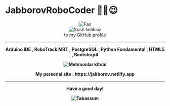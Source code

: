 # JabborovRoboCoder ✌🏻😉
<div align="center">
<img src="https://github.com/fnky/fnky/raw/fnky/img/fan-1.gif" alt="Fan" align="center">
</div>

<div align="center">
<img src="https://github.com/fnky/fnky/raw/fnky/img/welcome-fire.gif" alt="Xush kelibsiz" align="center">
</div>

<div align="center">
to my GitHub profile
</div>

<hr>

<div align="center">
<b><p>Arduino IDE , RoboTrack MRT , PostgreSQL , Python Fundamental , HTML5 , Bootstrap4</p><b>
<img src="https://www.inventateq.com/assets/python/small.gif" alt=" Mehmonlar kitobi" align="center"><br>
  <p>My personal site : https://jabborov.netlify.app</p>
</div>

<hr>

<div align="center">
<p>Have a good day!</p>
<div>
<img src="https://github.com/fnky/fnky/raw/fnky/img/smile.gif" alt="Tabassum" align="center">
</div>
</div>
